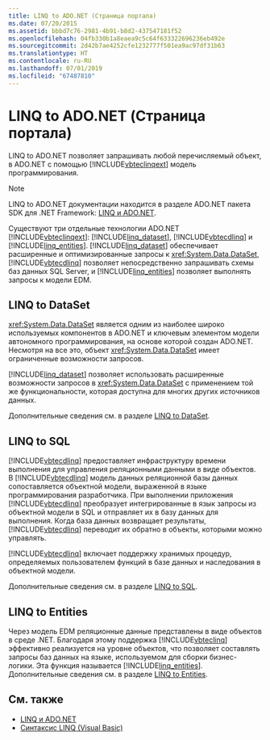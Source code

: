 ```yaml
---
title: LINQ to ADO.NET (Страница портала)
ms.date: 07/20/2015
ms.assetid: bbbd7c76-2981-4b91-b8d2-437547181f52
ms.openlocfilehash: 04fb330b1a8eaea9c5c64f633322696236eb492e
ms.sourcegitcommit: 2d42b7ae4252cfe1232777f501ea9ac97df31b63
ms.translationtype: HT
ms.contentlocale: ru-RU
ms.lasthandoff: 07/01/2019
ms.locfileid: "67487810"
---
```

# <a name="linq-to-adonet-portal-page"></a>LINQ to ADO.NET (Страница портала)
LINQ to ADO.NET позволяет запрашивать любой перечисляемый объект, в ADO.NET с помощью [!INCLUDE[vbteclinqext](~/includes/vbteclinqext-md.md)] модель программирования.  
  
> [!NOTE]
>  LINQ to ADO.NET документации находится в разделе ADO.NET пакета SDK для .NET Framework: [LINQ и ADO.NET](../../../../framework/data/adonet/linq-and-ado-net.md).
  
 Существуют три отдельные технологии ADO.NET [!INCLUDE[vbteclinqext](~/includes/vbteclinqext-md.md)]: [!INCLUDE[linq_dataset](~/includes/linq-dataset-md.md)], [!INCLUDE[vbtecdlinq](~/includes/vbtecdlinq-md.md)] и [!INCLUDE[linq_entities](~/includes/linq-entities-md.md)]. [!INCLUDE[linq_dataset](~/includes/linq-dataset-md.md)] обеспечивает расширенные и оптимизированные запросы к <xref:System.Data.DataSet>, [!INCLUDE[vbtecdlinq](~/includes/vbtecdlinq-md.md)] позволяет непосредственно запрашивать схемы баз данных SQL Server, и [!INCLUDE[linq_entities](~/includes/linq-entities-md.md)] позволяет выполнять запросы к модели EDM.  
  
## <a name="linq-to-dataset"></a>LINQ to DataSet  
 <xref:System.Data.DataSet> является одним из наиболее широко используемых компонентов в ADO.NET и ключевым элементом модели автономного программирования, на основе которой создан ADO.NET. Несмотря на все это, объект <xref:System.Data.DataSet> имеет ограниченные возможности запросов.  
  
 [!INCLUDE[linq_dataset](~/includes/linq-dataset-md.md)] позволяет использовать расширенные возможности запросов в <xref:System.Data.DataSet> с применением той же функциональности, которая доступна для многих других источников данных.  
  
 Дополнительные сведения см. в разделе [LINQ to DataSet](../../../../framework/data/adonet/linq-to-dataset.md).  
  
## <a name="linq-to-sql"></a>LINQ to SQL  
 [!INCLUDE[vbtecdlinq](~/includes/vbtecdlinq-md.md)] предоставляет инфраструктуру времени выполнения для управления реляционными данными в виде объектов. В [!INCLUDE[vbtecdlinq](~/includes/vbtecdlinq-md.md)] модель данных реляционной базы данных сопоставляется объектной модели, выраженной в языке программирования разработчика. При выполнении приложения [!INCLUDE[vbtecdlinq](~/includes/vbtecdlinq-md.md)] преобразует интегрированные в язык запросы из объектной модели в SQL и отправляет их в базу данных для выполнения. Когда база данных возвращает результаты, [!INCLUDE[vbtecdlinq](~/includes/vbtecdlinq-md.md)] переводит их обратно в объекты, которыми можно управлять.  
  
 [!INCLUDE[vbtecdlinq](~/includes/vbtecdlinq-md.md)] включает поддержку хранимых процедур, определяемых пользователем функций в базе данных и наследования в объектной модели.  
  
 Дополнительные сведения см. в разделе [LINQ to SQL](../../../../framework/data/adonet/sql/linq/index.md).  
  
## <a name="linq-to-entities"></a>LINQ to Entities  
 Через модель EDM реляционные данные представлены в виде объектов в среде .NET. Благодаря этому поддержка [!INCLUDE[vbteclinq](~/includes/vbteclinq-md.md)] эффективно реализуется на уровне объектов, что позволяет составлять запросы баз данных на языке, используемом для сборки бизнес-логики. Эта функция называется [!INCLUDE[linq_entities](~/includes/linq-entities-md.md)]. Дополнительные сведения см. в разделе [LINQ to Entities](../../../../framework/data/adonet/ef/language-reference/linq-to-entities.md).  
  
## <a name="see-also"></a>См. также

- [LINQ и ADO.NET](../../../../framework/data/adonet/linq-and-ado-net.md)
- [Синтаксис LINQ (Visual Basic)](../../../../visual-basic/programming-guide/concepts/linq/index.md)
